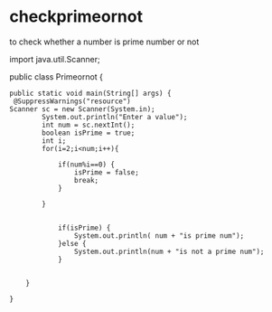 # checkprimeornot
to check whether a number is prime number or not

import java.util.Scanner;

public class Primeornot {

	public static void main(String[] args) {
	 @SuppressWarnings("resource")
	Scanner sc = new Scanner(System.in);
			System.out.println("Enter a value");
			int num = sc.nextInt();
			boolean isPrime = true;
			int i;
			for(i=2;i<num;i++){
				
				if(num%i==0) {
					isPrime = false;
					break;
				}
				
			}
					
					
				if(isPrime) {
					System.out.println( num + "is prime num");
				}else {
					System.out.println(num + "is not a prime num");
				}
			
		
		}
				
	}

		
				

	

